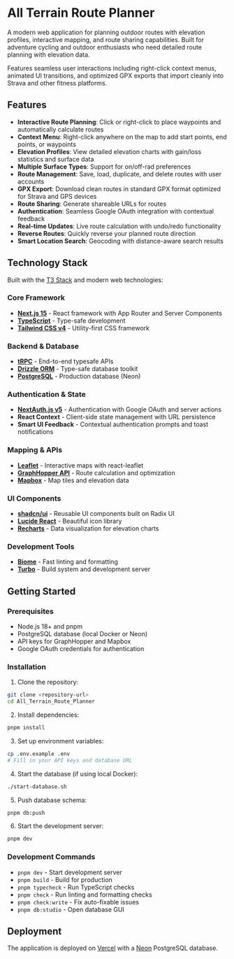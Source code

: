 # All Terrain Route Planner

A modern web application for planning outdoor routes with elevation profiles, interactive mapping, and route sharing capabilities. Built for adventure cycling and outdoor enthusiasts who need detailed route planning with elevation data.

Features seamless user interactions including right-click context menus, animated UI transitions, and optimized GPX exports that import cleanly into Strava and other fitness platforms.

## Features

- **Interactive Route Planning**: Click or right-click to place waypoints and automatically calculate routes
- **Context Menu**: Right-click anywhere on the map to add start points, end points, or waypoints
- **Elevation Profiles**: View detailed elevation charts with gain/loss statistics and surface data
- **Multiple Surface Types**: Support for on/off-rad preferences
- **Route Management**: Save, load, duplicate, and delete routes with user accounts
- **GPX Export**: Download clean routes in standard GPX format optimized for Strava and GPS devices
- **Route Sharing**: Generate shareable URLs for routes
- **Authentication**: Seamless Google OAuth integration with contextual feedback
- **Real-time Updates**: Live route calculation with undo/redo functionality
- **Reverse Routes**: Quickly reverse your planned route direction
- **Smart Location Search**: Geocoding with distance-aware search results

## Technology Stack

Built with the [T3 Stack](https://create.t3.gg/) and modern web technologies:

### Core Framework
- **[Next.js 15](https://nextjs.org)** - React framework with App Router and Server Components
- **[TypeScript](https://www.typescriptlang.org/)** - Type-safe development
- **[Tailwind CSS v4](https://tailwindcss.com)** - Utility-first CSS framework

### Backend & Database
- **[tRPC](https://trpc.io)** - End-to-end typesafe APIs
- **[Drizzle ORM](https://orm.drizzle.team)** - Type-safe database toolkit
- **[PostgreSQL](https://www.postgresql.org/)** - Production database (Neon)

### Authentication & State
- **[NextAuth.js v5](https://next-auth.js.org)** - Authentication with Google OAuth and server actions
- **React Context** - Client-side state management with URL persistence
- **Smart UI Feedback** - Contextual authentication prompts and toast notifications

### Mapping & APIs
- **[Leaflet](https://leafletjs.com/)** - Interactive maps with react-leaflet
- **[GraphHopper API](https://www.graphhopper.com/)** - Route calculation and optimization
- **[Mapbox](https://www.mapbox.com/)** - Map tiles and elevation data

### UI Components
- **[shadcn/ui](https://ui.shadcn.com/)** - Reusable UI components built on Radix UI
- **[Lucide React](https://lucide.dev/)** - Beautiful icon library
- **[Recharts](https://recharts.org/)** - Data visualization for elevation charts

### Development Tools
- **[Biome](https://biomejs.dev/)** - Fast linting and formatting
- **[Turbo](https://turbo.build/)** - Build system and development server

## Getting Started

### Prerequisites
- Node.js 18+ and pnpm
- PostgreSQL database (local Docker or Neon)
- API keys for GraphHopper and Mapbox
- Google OAuth credentials for authentication

### Installation

1. Clone the repository:
```bash
git clone <repository-url>
cd All_Terrain_Route_Planner
```

2. Install dependencies:
```bash
pnpm install
```

3. Set up environment variables:
```bash
cp .env.example .env
# Fill in your API keys and database URL
```

4. Start the database (if using local Docker):
```bash
./start-database.sh
```

5. Push database schema:
```bash
pnpm db:push
```

6. Start the development server:
```bash
pnpm dev
```

### Development Commands

- `pnpm dev` - Start development server
- `pnpm build` - Build for production
- `pnpm typecheck` - Run TypeScript checks
- `pnpm check` - Run linting and formatting checks
- `pnpm check:write` - Fix auto-fixable issues
- `pnpm db:studio` - Open database GUI

## Deployment

The application is deployed on [Vercel](https://vercel.com/) with a [Neon](https://neon.tech/) PostgreSQL database.
